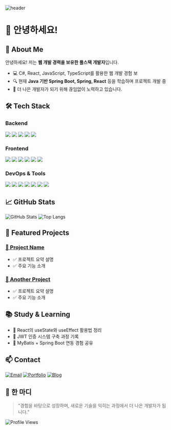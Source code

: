 ![header](https://capsule-render.vercel.app/api?type=waving&amp;color=gradient&amp;customColorList=10&amp;height=200&amp;text=000flag's%20GITHUB&amp;fontSize=50&amp;animation=twinkling&amp;fontAlign=68&amp;fontAlignY=36)

# 👋 안녕하세요!

## 🚀 About Me
안녕하세요! 저는 **웹 개발 경력을 보유한 풀스택 개발자**입니다.
- 💻 C#, React, JavaScript, TypeScript를 활용한 웹 개발 경험 보
- 🔍 현재 **Java 기반 Spring Boot, Spring, React** 등을 학습하며 프로젝트 개발 중
- 🚀 더 나은 개발자가 되기 위해 끊임없이 노력하고 있습니다.

## 🛠 Tech Stack
### **Backend**
<p>
  <img src="https://img.shields.io/badge/Spring-6DB33F?style=for-the-badge&logo=spring&logoColor=white">
  <img src="https://img.shields.io/badge/Java-ED8B00?style=for-the-badge&logo=openjdk&logoColor=white">
  <img src="https://img.shields.io/badge/.NET-5C2D91?style=for-the-badge&logo=.net&logoColor=white">
  <img src="https://img.shields.io/badge/MySQL-005C84?style=for-the-badge&logo=mysql&logoColor=white">
  <img src="https://img.shields.io/badge/Microsoft_SQL_Server-CC2927?style=for-the-badge&logo=microsoft-sql-server&logoColor=white">
</p>

### **Frontend**
<p>
  <img src="https://img.shields.io/badge/HTML5-E34F26?style=for-the-badge&logo=html5&logoColor=white">
  <img src="https://img.shields.io/badge/React-20232A?style=for-the-badge&logo=react&logoColor=61DAFB">
  <img src="https://img.shields.io/badge/Next.js-000?logo=nextdotjs&logoColor=fff&style=for-the-badge">
  <img src="https://img.shields.io/badge/TypeScript-007ACC?style=for-the-badge&logo=typescript&logoColor=white">
  <img src="https://img.shields.io/badge/JavaScript-F7DF1E?style=for-the-badge&logo=JavaScript&logoColor=white">
  <img src="https://img.shields.io/badge/CSS-239120?&style=for-the-badge&logo=css3&logoColor=white">
</p>

### **DevOps & Tools**
<p>
  <img src="https://img.shields.io/badge/docker-%230db7ed.svg?style=for-the-badge&logo=docker&logoColor=white">
  <img src="https://img.shields.io/badge/Amazon_AWS-232F3E?style=for-the-badge&logo=amazon-aws&logoColor=white">
  <img src="https://img.shields.io/badge/Microsoft_Azure-0089D6?style=for-the-badge&logo=microsoft-azure&logoColor=white">
  <img src="https://img.shields.io/badge/GitHub-100000?style=for-the-badge&logo=github&logoColor=white">
  <img src="https://img.shields.io/badge/GitLab-330F63?style=for-the-badge&logo=gitlab&logoColor=white">
  <img src="https://img.shields.io/badge/Postman-FF6C37?style=for-the-badge&logo=postman&logoColor=white">
  <img src="https://img.shields.io/badge/-Swagger-%23Clojure?style=for-the-badge&logo=swagger&logoColor=white">
</p>

## 📈 GitHub Stats
![GitHub Stats](https://github-readme-stats.vercel.app/api?username=000flag&show_icons=true&theme=radical)
![Top Langs](https://github-readme-stats.vercel.app/api/top-langs/?username=000flag&layout=compact&theme=radical)

## 🌟 Featured Projects
### [🚀 Project Name](https://github.com/yourgithub/project-name)
- ✅ 프로젝트 요약 설명
- ✅ 주요 기능 소개

### [📡 Another Project](https://github.com/yourgithub/another-project)
- ✅ 프로젝트 요약 설명
- ✅ 주요 기능 소개

## 📚 Study & Learning
- 📌 React의 useState와 useEffect 활용법 정리
- 📌 JWT 인증 시스템 구축 과정 기록
- 📌 MyBatis + Spring Boot 연동 경험 공유

## 📫 Contact
[![Email](https://img.shields.io/badge/illu9856@gmail.com-red)](mailto:your.email@example.com)
[![Portfolio](https://img.shields.io/badge/Portfolio-YourWebsite-blue)](https://yourwebsite.com)
[![Blog](https://img.shields.io/badge/Blog-YourBlog-orange)](https://yourblog.com)

## 🌟 한 마디
> "경험을 바탕으로 성장하며, 새로운 기술을 익히는 과정에서 더 나은 개발자가 됩니다."

![Profile Views](https://komarev.com/ghpvc/?username=000flag&color=blue)

